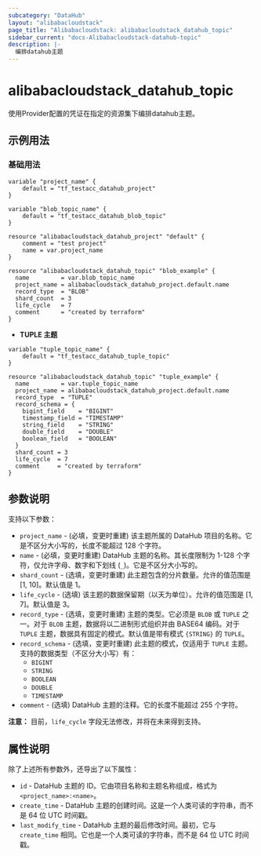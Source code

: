 ```yaml
---
subcategory: "DataHub"
layout: "alibabacloudstack"
page_title: "Alibabacloudstack: alibabacloudstack_datahub_topic"
sidebar_current: "docs-Alibabacloudstack-datahub-topic"
description: |- 
  编排datahub主题
---
```


# alibabacloudstack_datahub_topic

使用Provider配置的凭证在指定的资源集下编排datahub主题。

## 示例用法

### 基础用法


```hcl
variable "project_name" {
    default = "tf_testacc_datahub_project"
}

variable "blob_topic_name" {
    default = "tf_testacc_datahub_blob_topic"
}

resource "alibabacloudstack_datahub_project" "default" {
    comment = "test project"
    name = var.project_name
}

resource "alibabacloudstack_datahub_topic" "blob_example" {
  name         = var.blob_topic_name
  project_name = alibabacloudstack_datahub_project.default.name
  record_type  = "BLOB"
  shard_count  = 3
  life_cycle   = 7
  comment      = "created by terraform"
}
```

- **TUPLE 主题**

```hcl
variable "tuple_topic_name" {
    default = "tf_testacc_datahub_tuple_topic"
}

resource "alibabacloudstack_datahub_topic" "tuple_example" {
  name         = var.tuple_topic_name
  project_name = alibabacloudstack_datahub_project.default.name
  record_type  = "TUPLE"
  record_schema = {
    bigint_field    = "BIGINT"
    timestamp_field = "TIMESTAMP"
    string_field    = "STRING"
    double_field    = "DOUBLE"
    boolean_field   = "BOOLEAN"
  }
  shard_count = 3
  life_cycle  = 7
  comment     = "created by terraform"
}
```

## 参数说明

支持以下参数：

* `project_name` - (必填，变更时重建) 该主题所属的 DataHub 项目的名称。它是不区分大小写的，长度不能超过 128 个字符。
* `name` - (必填，变更时重建) DataHub 主题的名称。其长度限制为 1-128 个字符，仅允许字母、数字和下划线 (`_`)。它是不区分大小写的。
* `shard_count` - (选填，变更时重建) 此主题包含的分片数量。允许的值范围是 [1, 10]。默认值是 1。
* `life_cycle` - (选填) 该主题的数据保留期（以天为单位）。允许的值范围是 [1, 7]。默认值是 3。
* `record_type` - (选填，变更时重建) 主题的类型。它必须是 `BLOB` 或 `TUPLE` 之一。对于 `BLOB` 主题，数据将以二进制形式组织并由 BASE64 编码。对于 `TUPLE` 主题，数据具有固定的模式。默认值是带有模式 `{STRING}` 的 `TUPLE`。
* `record_schema` - (选填，变更时重建) 此主题的模式，仅适用于 `TUPLE` 主题。支持的数据类型（不区分大小写）有：
  - `BIGINT`
  - `STRING`
  - `BOOLEAN`
  - `DOUBLE`
  - `TIMESTAMP`
* `comment` - (选填) DataHub 主题的注释。它的长度不能超过 255 个字符。

**注意：** 目前，`life_cycle` 字段无法修改，并将在未来得到支持。

## 属性说明

除了上述所有参数外，还导出了以下属性：

* `id` - DataHub 主题的 ID。它由项目名称和主题名称组成，格式为 `<project_name>:<name>`。
* `create_time` - DataHub 主题的创建时间。这是一个人类可读的字符串，而不是 64 位 UTC 时间戳。
* `last_modify_time` - DataHub 主题的最后修改时间。最初，它与 `create_time` 相同。它也是一个人类可读的字符串，而不是 64 位 UTC 时间戳。